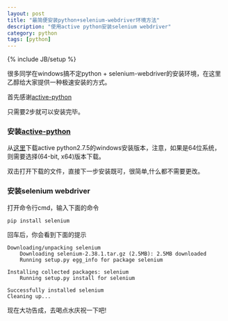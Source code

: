 ```yaml
---
layout: post
title: "最简便安装python+selenium-webdriver环境方法"
description: "使用active python安装selenium webdriver"
category: python
tags: [python]
---
```

{% include JB/setup %}

很多同学在windows搞不定python + selenium-webdriver的安装环境，在这里乙醇给大家提供一种极速安装的方式。

首先感谢[active-python](http://www.activestate.com/activepython/)

只需要2步就可以安装完毕。

### 安装[active-python](http://www.activestate.com/activepython/)

从[这里](http://www.activestate.com/activepython/downloads)下载active python2.7.5的windows安装版本，注意，如果是64位系统，则需要选择(64-bit, x64)版本下载。

双击打开下载的文件，直接下一步安装既可，很简单,什么都不需要更改。


### 安装selenium webdriver

打开命令行cmd，输入下面的命令

	pip install selenium

回车后，你会看到下面的提示
	
	Downloading/unpacking selenium
		Downloading selenium-2.38.1.tar.gz (2.5MB): 2.5MB downloaded
		Running setup.py egg_info for package selenium

	Installing collected packages: selenium
		Running setup.py install for selenium

	Successfully installed selenium
	Cleaning up...

现在大功告成，去喝点水庆祝一下吧!	
